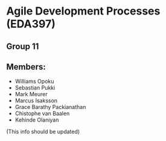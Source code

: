 Agile Development Processes (EDA397)
=================
Group 11
--------
Members:
--------
- Williams Opoku
- Sebastian Pukki
- Mark Meurer
- Marcus Isaksson
- Grace Barathy Packianathan
- Chistophe van Baalen
- Kehinde Olaniyan


(This info should be updated)
